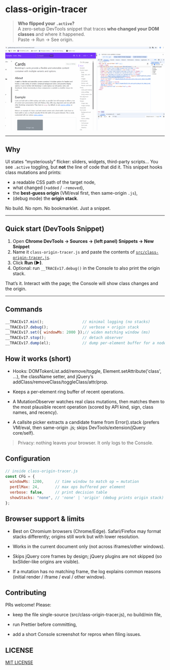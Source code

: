 # class-origin-tracer

> **Who flipped your `.active`?**  
> A zero-setup DevTools snippet that traces **who changed your DOM classes** and where it happened.  
> Paste → Run → See origin.

![demo](docs/demo.gif)

---

## Why

UI states “mysteriously” flicker: sliders, widgets, third-party scripts… You see `.active` toggling, but **not** the line of code that did it. This snippet hooks class mutations and prints:

- a readable CSS path of the target node,
- what changed (`+added` / `-removed`),
- the **best-guess origin** (VM/eval first, then same-origin `.js`),
- (debug mode) the **origin stack**.

No build. No npm. No bookmarklet. Just a snippet.

---

## Quick start (DevTools Snippet)

1. Open **Chrome DevTools → Sources → (left panel) Snippets → New Snippet**  
2. Name it `class-origin-tracer.js` and paste the contents of [`src/class-origin-tracer.js`](src/class-origin-tracer.js).  
3. Click **Run (▶)**.  
4. Optional: run `__TRACEv17.debug()` in the Console to also print the origin stack.

That’s it. Interact with the page; the Console will show class changes and the origin.

---

## Commands

```js
__TRACEv17.min();                 // minimal logging (no stacks)
__TRACEv17.debug();               // verbose + origin stack
__TRACEv17.set({ windowMs: 2000 });// widen matching window (ms)
__TRACEv17.stop();                // detach observer
__TRACEv17.dump(el);              // dump per-element buffer for a node
```

## How it works (short)

- Hooks: DOMTokenList.add/remove/toggle, Element.setAttribute('class', ...),
the className setter, and jQuery’s addClass/removeClass/toggleClass/attr/prop.

- Keeps a per-element ring buffer of recent operations.

- A MutationObserver watches real class mutations, then matches them to
the most plausible recent operation (scored by API kind, sign, class names, and recency).

- A callsite picker extracts a candidate frame from Error().stack
(prefers VM/eval, then same-origin .js; skips DevTools/extension/jQuery core/self).

> Privacy: nothing leaves your browser. It only logs to the Console.

## Configuration

```js
// inside class-origin-tracer.js
const CFG = {
  windowMs: 1200,     // time window to match op ↔ mutation
  perElMax: 24,       // max ops buffered per element
  verbose: false,     // print decision table
  showStacks: "none", // 'none' | 'origin' (debug prints origin stack)
};
```

## Browser support & limits
- Best on Chromium browsers (Chrome/Edge). Safari/Firefox may format stacks differently; origins still work but with lower resolution.

- Works in the current document only (not across iframes/other windows).

- Skips jQuery core frames by design; jQuery plugins are not skipped (so bxSlider-like origins are visible).

- If a mutation has no matching frame, the log explains common reasons (initial render / iframe / eval / other window).


## Contributing
PRs welcome! Please:

- keep the file single-source (src/class-origin-tracer.js), no build/min file,

- run Prettier before committing,

- add a short Console screenshot for repros when filing issues.

## LICENSE

[MIT LICENSE](LICENSE)
